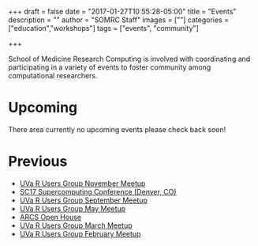 +++
draft = false
date = "2017-01-27T10:55:28-05:00"
title = "Events"
description = ""
author = "SOMRC Staff"
images = [""]
categories = ["education","workshops"]
tags = ["events", "community"]

+++

<p class=lead>School of Medicine Research Computing is involved with coordinating and participating in a variety of events to foster community among computational researchers.</p>

# Upcoming 

There area currently no upcoming events please check back soon!

# Previous

- [UVa R Users Group November Meetup](https://www.meetup.com/UVa-R-Users-Group/events/244353382/)
- [SC17 Supercomputing Conference (Denver, CO)](http://sc17.supercomputing.org/)
- [UVa R Users Group September Meetup](https://www.meetup.com/UVa-R-Users-Group/events/242800492/)
- [UVa R Users Group May Meetup](https://www.meetup.com/UVa-R-Users-Group/events/239691982/)
- [ARCS Open House](https://vpit.virginia.edu/arcs-open-house)
- [UVa R Users Group March Meetup](https://www.meetup.com/UVa-R-Users-Group/events/238302940/)
- [UVa R Users Group February Meetup](https://www.meetup.com/UVa-R-Users-Group/events/237428593/)